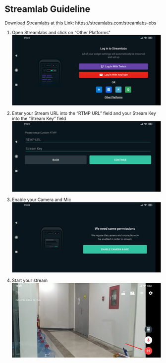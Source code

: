 # Streamlab Guideline

Download Streamlabs at this Link: https://streamlabs.com/streamlabs-obs

1. Open Streamlabs and click on “Other Platforms"
![](../../assets/images/SL1.png)

2. Enter your Stream URL into the “RTMP URL” field and your Stream Key into the “Stream Key” field
![](../../assets/images/SL2.png)

3. Enable your Camera and Mic
![](../../assets/images/SL3.png)

4. Start your stream
![](../../assets/images/SL4.png)
